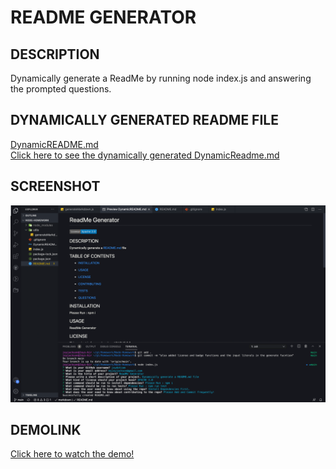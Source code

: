 # README GENERATOR 

## DESCRIPTION

Dynamically generate a ReadMe by running node index.js and answering the prompted questions.

## DYNAMICALLY GENERATED README FILE
 [DynamicREADME.md](./DynamicREADME.md)  
 [Click here to see the dynamically generated DynamicReadme.md](https://github.com/Joydotcom/Node-Homework/blob/main/DynamicREADME.md) 

## SCREENSHOT
![Dynamically generated ReadMe preview screenshot](./images/readmegen.png "ReadMe Screenshot")
## DEMOLINK

[Click here to watch the demo!](https://drive.google.com/file/d/1CmAoEUtyykIm5Ljz1iDeNP0iuXSVZHcK/view)


  